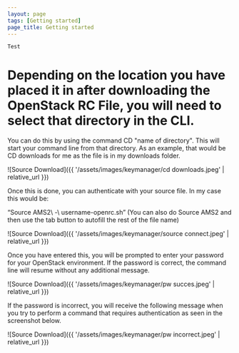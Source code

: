 ```yaml
---
layout: page
tags: [Getting started]
page_title: Getting started
---
```


~~~~~~~~ bash
Test
~~~~~~~~

# Depending on the location you have placed it in after downloading the OpenStack RC File, you will need to select that directory in the CLI.

You can do this by using the command CD "name of directory". This will start your command line from that directory. As an example, that would be CD downloads for me as the file is in my downloads folder.

![Source Download]({{ '/assets/images/keymanager/cd downloads.jpeg' | relative_url }})

Once this is done, you can authenticate with your source file. In my case this would be:

“Source AMS2\ -\ username-openrc.sh” (You can also do Source AMS2 and then use the tab button to autofill the rest of the file name)

![Source Download]({{ '/assets/images/keymanager/source connect.jpeg' | relative_url }})

Once you have entered this, you will be prompted to enter your password for your OpenStack environment. If the password is correct, the command line will resume without any additional message.

![Source Download]({{ '/assets/images/keymanager/pw succes.jpeg' | relative_url }})

If the password is incorrect, you will receive the following message when you try to perform a command that requires authentication as seen in the screenshot below.

![Source Download]({{ '/assets/images/keymanager/pw incorrect.jpeg' | relative_url }})

